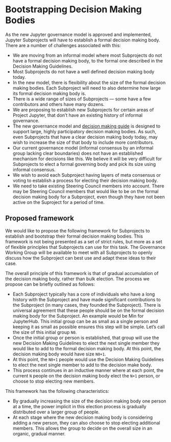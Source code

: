 # Bootstrapping Decision Making Bodies

As the new Jupyter governance model is approved and implemented, Jupyter Subprojects will have to establish a formal decision making body. There are a number of challenges associated with this:

- We are moving from an informal model where most Subprojects do not have a formal decision making body, to the formal one described in the Decision Making Guidelines.
- Most Subprojects do not have a well defined decision making body today.
- In the new model, there is flexibility about the size of the formal decision making bodies. Each Subproject will need to also determine how large its formal decision making body is.
- There is a wide range of sizes of Subprojects &mdash; some have a few contributors and others have many dozens.
- We are proposing to establish new Subprojects for certain areas of Project Jupyter, that don’t have an existing history of informal governance.
- The new governance model and [decision making guide](decision_making.md) is designed to support large, highly participatory decision making bodies. As such, even Subprojects that have a clear decision making body today, may wish to increase the size of that body to include more contributors.
- Our current governance model (informal consensus by an informal group lacking clear boundaries) does not have an established mechanism for decisions like this. We believe it will be very difficult for Subprojects to elect a formal governing body and pick its size using informal consensus.
- We wish to avoid each Subproject having layers of meta consensus or voting to establish a process for electing their decision making body.
- We need to take existing Steering Council members into account. There may be Steering Council members that would like to be on the formal decision making body for a Subproject, even though they have not been active on the Suproject for a period of time.

## Proposed framework

We would like to propose the following framework for Subprojects to establish and bootstrap their formal decision making bodies. This framework is not being presented as a set of strict rules, but more as a set of flexible principles that Subprojects can use for this task. The Governance Working Group will be available to meet with all Subprojects to openly discuss how the Subproject can best use and adapt these ideas to their case.

The overall principle of this framework is that of gradual accumulation of the decision making body, rather than bulk election. The process we propose can be briefly outlined as follows:


- Each Subproject typically has a core of individuals who have a long history with the Subproject and have made significant contributions to the Subproject (in many cases, they founded the Subproject). There is universal agreement that these people should be on the formal decision making body for the Subproject. An example would be Min for JupyterHub. This initial group can be as small as a single person and keeping it as small as possible ensures this step will be simple. Let’s call the size of this initial group `N0`.
- Once the initial group or person is established, that group will use the new Decision Making Guidelines to elect the next single member they would like to add to the formal decision making body. At this point, the decision making body would have size `N0+1`.
- At this point, the `N0+1` people would use the Decision Making Guidelines to elect the next single member to add to the decision make body.
- This process continues in an inductive manner where at each point, the current `N` people on the decision making body elect the `N+1` person, or choose to stop electing new members.

This framework has the following characteristics:

- By gradually increasing the size of the decision making body one person at a time, the power implicit in this election process is gradually distributed over a larger group of people.
- At each stage where the new decision making body is considering adding a new person, they can also choose to stop electing additional members. This allows the group to decide on the overall size in an organic, gradual manner.
